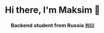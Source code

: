 <h1 align='center'>Hi there, I'm Maksim 🤝 </h1>
<h3 align='center'>Backend student from Russia 🇷🇺 </h3>

